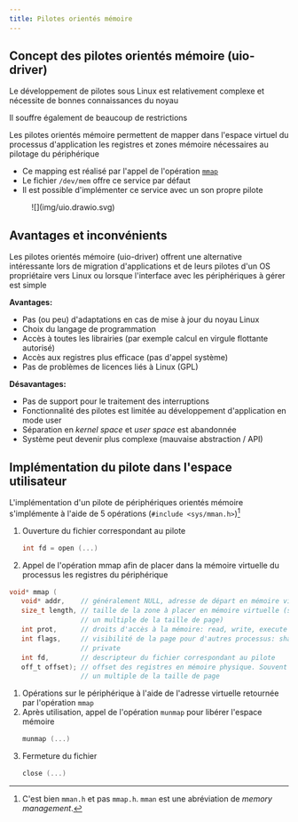 ```yaml
---
title: Pilotes orientés mémoire
---
```


## Concept des pilotes orientés mémoire (uio-driver)

Le développement de pilotes sous Linux est relativement complexe et
nécessite de bonnes connaissances du noyau

Il souffre également de beaucoup de restrictions

Les pilotes orientés mémoire permettent de mapper dans l'espace virtuel
du processus d'application les registres et zones mémoire nécessaires au
pilotage du périphérique

- Ce mapping est réalisé par l'appel de l'opération [`mmap`](https://man7.org/linux/man-pages/man2/mmap.2.html)
- Le fichier `/dev/mem` offre ce service par défaut
- Il est possible d'implémenter ce service avec un son propre pilote

<figure markdown>
![](img/uio.drawio.svg)
</figure>

## Avantages et inconvénients

Les pilotes orientés mémoire (uio-driver) offrent une alternative intéressante lors
de migration d'applications et de leurs pilotes d'un OS propriétaire vers Linux ou
lorsque l'interface avec les périphériques à gérer est simple

**Avantages:**

- Pas (ou peu) d'adaptations en cas de mise à jour du noyau Linux
- Choix du langage de programmation
- Accès à toutes les librairies (par exemple calcul en virgule flottante autorisé)
- Accès aux registres plus efficace (pas d'appel système)
- Pas de problèmes de licences liés à Linux (GPL)

**Désavantages:**

- Pas de support pour le traitement des interruptions
- Fonctionnalité des pilotes est limitée au développement d'application en mode user
- Séparation en _kernel space_ et _user space_ est abandonnée
- Système peut devenir plus complexe (mauvaise abstraction / API)

## Implémentation du pilote dans l'espace utilisateur

L'implémentation d'un pilote de périphériques orientés mémoire s'implémente à
l'aide de 5 opérations (`#include <sys/mman.h>`)[^1]

[^1]: C'est bien `mman.h` et pas `mmap.h`. `mman` est une abréviation de _memory management_.

1. Ouverture du fichier correspondant au pilote
   ```c
   int fd = open (...)
   ```
2. Appel de l'opération mmap afin de placer dans la mémoire virtuelle du processus les
  registres du périphérique
  ``` c
  void* mmap (
     void* addr,    // généralement NULL, adresse de départ en mémoire virtuelle
     size_t length, // taille de la zone à placer en mémoire virtuelle (souvent
                    // un multiple de la taille de page)
     int prot,      // droits d'accès à la mémoire: read, write, execute
     int flags,     // visibilité de la page pour d'autres processus: shared,
                    // private
     int fd,        // descripteur du fichier correspondant au pilote
     off_t offset); // offset des registres en mémoire physique. Souvent
                    // un multiple de la taille de page
  ```
1. Opérations sur le périphérique à l'aide de l'adresse virtuelle retournée par
  l'opération `mmap`
1. Après utilisation, appel de l'opération `munmap` pour libérer l'espace mémoire
   ```c
   munmap (...)
   ```
2. Fermeture du fichier
   ```c
   close (...)
   ```